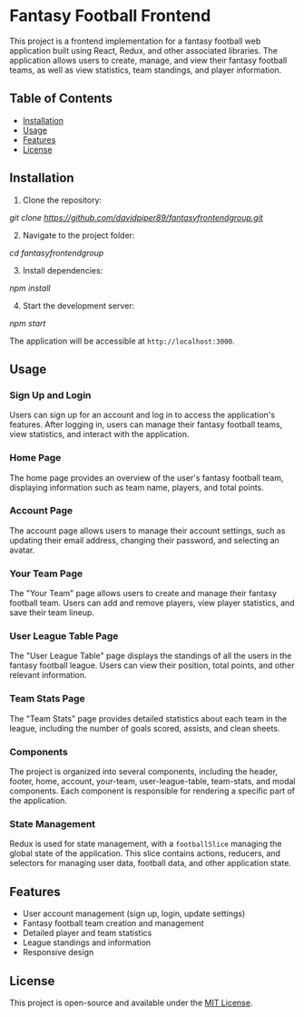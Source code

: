 # Fantasy Football Frontend

This project is a frontend implementation for a fantasy football web application built using React, Redux, and other associated libraries. The application allows users to create, manage, and view their fantasy football teams, as well as view statistics, team standings, and player information.

## Table of Contents

- [Installation](#installation)
- [Usage](#usage)
- [Features](#features)
- [License](#license)

## Installation

1. Clone the repository:

_git clone https://github.com/davidpiper89/fantasyfrontendgroup.git_

2. Navigate to the project folder:

_cd fantasyfrontendgroup_

3. Install dependencies:

_npm install_

4. Start the development server:

_npm start_

The application will be accessible at `http://localhost:3000`.

## Usage

### Sign Up and Login

Users can sign up for an account and log in to access the application's features. After logging in, users can manage their fantasy football teams, view statistics, and interact with the application.

### Home Page

The home page provides an overview of the user's fantasy football team, displaying information such as team name, players, and total points.

### Account Page

The account page allows users to manage their account settings, such as updating their email address, changing their password, and selecting an avatar.

### Your Team Page

The "Your Team" page allows users to create and manage their fantasy football team. Users can add and remove players, view player statistics, and save their team lineup.

### User League Table Page

The "User League Table" page displays the standings of all the users in the fantasy football league. Users can view their position, total points, and other relevant information.

### Team Stats Page

The "Team Stats" page provides detailed statistics about each team in the league, including the number of goals scored, assists, and clean sheets.

### Components

The project is organized into several components, including the header, footer, home, account, your-team, user-league-table, team-stats, and modal components. Each component is responsible for rendering a specific part of the application.

### State Management

Redux is used for state management, with a `footballSlice` managing the global state of the application. This slice contains actions, reducers, and selectors for managing user data, football data, and other application state.

## Features

- User account management (sign up, login, update settings)
- Fantasy football team creation and management
- Detailed player and team statistics
- League standings and information
- Responsive design

## License

This project is open-source and available under the [MIT License](LICENSE).
